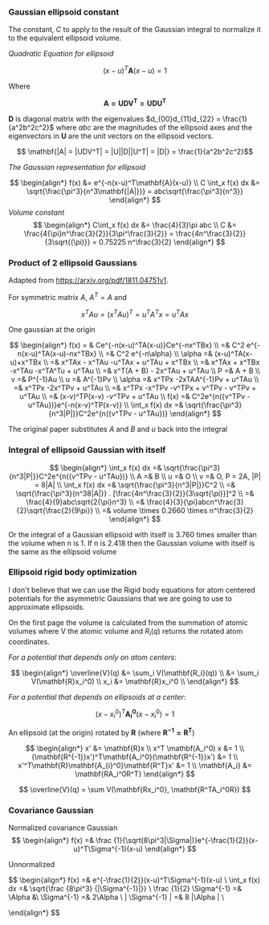 
### Gaussian ellipsoid constant

The constant, $C$ to apply to the result of the Gaussian integral to normalize it to the 
equivalent ellipsoid volume.

*Quadratic Equation for ellipsoid*

$$ (x-u)^T\mathbf{A}(x-u)=1 $$

Where

$$ \mathbf{A = UDV^T = UDU^T }$$

$\mathbf{D}$ is diagonal matrix with the eigenvalues 
$d_{00}d_{11}d_{22} = \frac{1}{a^2b^2c^2}$ where $abc$ are the magnitudes 
of the ellipsoid axes and the eigenvectors in $\mathbf{U}$ are the unit vectors 
on the ellipsoid vectors.

$$ \mathbf{|A| = |UDV^T| = |U||D||U^T| = |D|} = \frac{1}{a^2b^2c^2}$$

*The Gaussian representation for ellipsoid*

$$
\begin{align*}
f(x) &= e^{-n(x-u)^T\mathbf{A}(x-u)} \\
C \int_x f(x) dx &= \sqrt{\frac{\pi^3}{n^3\mathbf{|A|}}} = abc\sqrt{\frac{\pi^3}{n^3}} 
\end{align*}
$$
*Volume constant*
$$
\begin{align*}
C\int_x f(x) dx &= \frac{4}{3}\pi abc \\
C &= \frac{4{\pi}n^\frac{3}{2}}{3\pi^\frac{3}{2}} = \frac{4n^\frac{3}{2}}{3\sqrt{(\pi)}} = 0.75225 n^\frac{3}{2}
\end{align*}
$$

### Product of 2 ellipsoid Gaussians

Adapted from https://arxiv.org/pdf/1811.04751v1.  

For symmetric matrix $A$, $A^T = A$ and 

$$x^TAu = (x^TAu)^T = u^TA^Tx = u^TAx $$


One gaussian at the origin

$$
\begin{align*}
f(x) = & Ce^{-n(x-u)^TA(x-u)}Ce^{-nx^TBx} \\
=& C^2 e^{-n(x-u)^TA(x-u)-nx^TBx} \\ 
=& C^2 e^{-n\alpha} \\
\alpha =& (x-u)^TA(x-u)+x^TBx \\
=& x^TAx - x^TAu -u^TAx + u^TAu + x^TBx \\
=& x^TAx + x^TBx -x^TAu -x^TA^Tu + u^TAu \\
=& x^T(A + B) - 2x^TAu + u^TAu \\
P =& A + B \\
v =& P^{-1}Au \\
u =& A^{-1}Pv \\
\alpha =& x^TPx -2xTAA^{-1}Pv + u^TAu \\
=& x^TPx -2x^TPv + u^TAu \\
=& x^TPx -x^TPv -v^TPx + v^TPv - v^TPv + u^TAu \\
=& (x-v)^TP(x-v) -v^TPv + u^TAu \\
f(x) =& C^2e^{n({v^TPv - u^TAu})}e^{-n(x-v)^TP(x-v)} \\
\int_x f(x) dx =& \sqrt{\frac{\pi^3}{n^3|P|}}C^2e^{n({v^TPv - u^TAu})}
\end{align*}
$$

The original paper substitutes $A$ and $B$ and $u$ back into the integral

### Integral of ellipsoid Gaussian with itself

$$
\begin{align*}
\int_x f(x) dx =& \sqrt{\frac{\pi^3}{n^3|P|}}C^2e^{n({v^TPv - u^TAu})} \\
A =& B \\
u =& O \\
v =& O, P = 2A, |P| = 8|A| \\
\int_x f(x) dx =& \sqrt{\frac{\pi^3}{n^3|P|}}C^2 \\
=& \sqrt{\frac{\pi^3}{n^38|A|}} . [\frac{4n^\frac{3}{2}}{3\sqrt{\pi}}]^2 \\
=& \frac{4}{9}abc\sqrt{2{\pi}n^3} \\
=& \frac{4}{3}{\pi}abcn^\frac{3}{2}\sqrt{\frac{2}{9\pi}} \\
=& volume \times 0.2660 \times n^\frac{3}{2}
\end{align*}
$$
 
Or the integral of a Gaussian ellipsoid with itself is 3.760 times smaller than the volume when n is 1. 
If n is 2.418 then the Gaussian volume with itself is the same as the ellipsoid volume

### Ellipsoid rigid body optimization


I don't believe that we can use the Rigid body equations for atom centered potentials 
for the asymmetric Gaussians that we are going to use to approximate ellipsoids.

On the first page the volume is calculated from the summation of atomic volumes where 
V the atomic volume and 
$R_i(q)$ returns the rotated atom coordinates.

*For a potential that depends only on atom centers:*

$$ 
\begin{align*}
 \overline{V}(q) &= \sum_i V(\mathbf{R_i}(q))  \\
&= \sum_i V(\mathbf{R}x_i^0) \\
x_i &= \mathbf{R}x_i^0 \\
\end{align*}
$$

*For a potential that depends on ellipsoids at a center:*


$$ (x-x_{i}^0)^T\mathbf{A_i^0}(x-x_i^0)  = 1 $$

An ellipsoid (at the origin) rotated by $\mathbf{R}$ (where $\mathbf{R^{-1} = R^T}$)

$$ 
\begin{align*}
x' &= \mathbf{R}x \\
x^T \mathbf(A_i^0) x &= 1 \\
(\mathbf{R^{-1}}x')^T\mathbf{A_i^0}(\mathbf{R^{-1}}x')  &= 1 \\
x'^T\mathbf{R}\mathbf{A_{i}^0}\mathbf{R^T}x' &= 1 \\
\mathbf{A_i} &= \mathbf{RA_i^0R^T}
\end{align*}
$$

$$
 \overline{V}(q) =  \sum V(\mathbf{Rx_i^0}, \mathbf{R^TA_i^0R})
$$


### Covariance Gaussian

Normalized covariance Gaussian
$$
\begin{align*}
f(x) =& \frac {1}{\sqrt(8\pi^3|\Sigma|)}e^{-\frac{1}{2}}(x-u)^T\Sigma^{-1}(x-u)
\end{align*}
$$

Unnormalized

$$
\begin{align*}
f(x) =& e^{-\frac{1}{2}}(x-u)^T\Sigma^{-1}(x-u) \\
\int_x f(x) dx =& \sqrt{\frac {8\pi^3} {|\Sigma^{-1}|}} \\
\frac {1}{2} \Sigma^{-1} =& \Alpha &\\
\Sigma^{-1} =& 2\Alpha  \\
| \Sigma^{-1} | =& 8 |\Alpha | \\


\end{align*}
$$